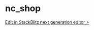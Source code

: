 # nc_shop

[Edit in StackBlitz next generation editor ⚡️](https://stackblitz.com/~/github.com/lexisme/nc_shop)